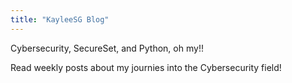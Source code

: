 ```yaml
---
title: "KayleeSG Blog"
---
```


Cybersecurity, SecureSet, and Python, oh my!!

Read weekly posts about my journies into the Cybersecurity field!
